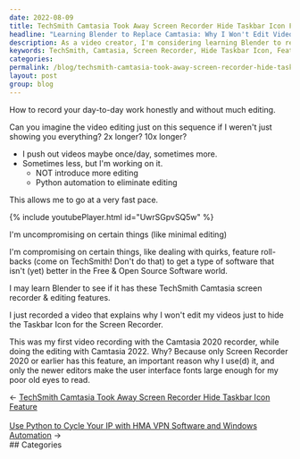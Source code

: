 ```yaml
---
date: 2022-08-09
title: TechSmith Camtasia Took Away Screen Recorder Hide Taskbar Icon Feature
headline: "Learning Blender to Replace Camtasia: Why I Won't Edit Videos to Hide Taskbar Icon"
description: As a video creator, I'm considering learning Blender to replace TechSmith Camtasia's recent feature roll-back which removed the ability to hide the taskbar icon for the screen recorder. I recently recorded a video discussing why I won't edit my videos just to hide the taskbar icon. Come read my blog post to find out why!
keywords: TechSmith, Camtasia, Screen Recorder, Hide Taskbar Icon, Feature Roll-back, Blender, Video Creator, Minimal Editing, Quickly, Editing, Videos, Taskbar Icon
categories: 
permalink: /blog/techsmith-camtasia-took-away-screen-recorder-hide-taskbar-icon-feature/
layout: post
group: blog
---
```



How to record your day-to-day work honestly and without much editing.

Can you imagine the video editing just on this sequence if I weren't just
showing you everything? 2x longer? 10x longer?

- I push out videos maybe once/day, sometimes more.
- Sometimes less, but I'm working on it.
  - NOT introduce more editing
  - Python automation to eliminate editing

This allows me to go at a very fast pace.

{% include youtubePlayer.html id="UwrSGpvSQ5w" %}

I'm uncompromising on certain things (like minimal editing)

I'm compromising on certain things, like dealing with quirks, feature
roll-backs (come on TechSmith! Don't do that) to get a type of software that
isn't (yet) better in the Free & Open Source Software world.

I may learn Blender to see if it has these TechSmith Camtasia screen recorder &
editing features.

I just recorded a video that explains why I won't edit my videos just to hide
the Taskbar Icon for the Screen Recorder.

This was my first video recording with the Camtasia 2020 recorder, while doing
the editing with Camtasia 2022. Why? Because only Screen Recorder 2020 or
earlier has this feature, an important reason why I use(d) it, and only the
newer editors make the user interface fonts large enough for my poor old eyes
to read.


<div class="arrow-links"><div class="post-nav-prev"><span class="arrow">&larr;&nbsp;</span><a href="/blog/techsmith-camtasia-took-away-screen-recorder-hide-taskbar-icon-feature/">TechSmith Camtasia Took Away Screen Recorder Hide Taskbar Icon Feature</a></div> &nbsp; <div class="post-nav-next"><a href="/blog/use-python-to-cycle-your-ip-with-hma-vpn-software-and-windows-automation/">Use Python to Cycle Your IP with HMA VPN Software and Windows Automation</a><span class="arrow">&nbsp;&rarr;</span></div></div>
## Categories

<ul></ul>